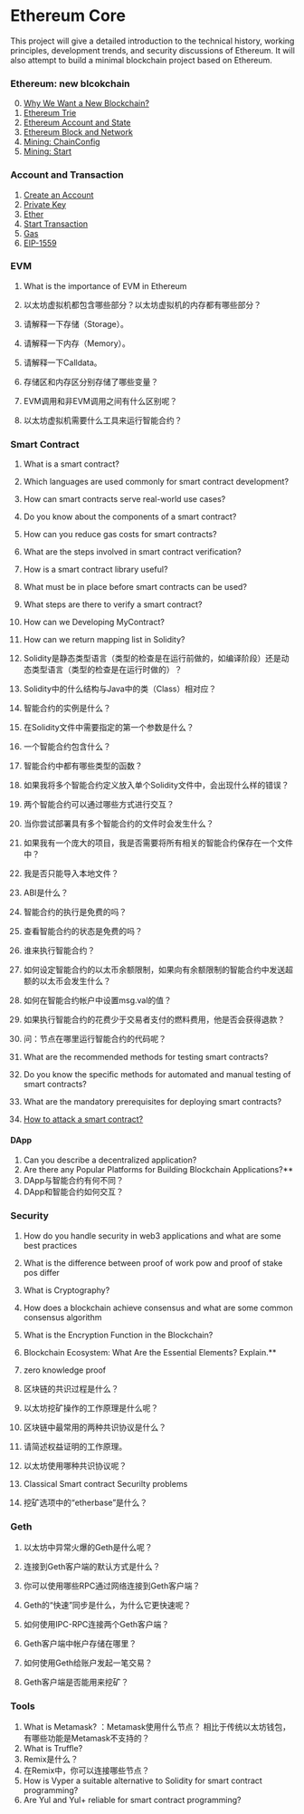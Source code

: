 # Ethereum Core
This project will give a detailed introduction to the technical history, working principles, development trends, and security discussions of Ethereum. It will also attempt to build a minimal blockchain project based on Ethereum.



### Ethereum: new blcokchain

0. [Why We Want a New Blockchain?](./ethereum/why-we-want-a-new-blockchain.md)
1. [Ethereum Trie](./ethereum/ethereum-trie.md)
2. [Ethereum Account and State](./ethereum/ethereum-account-state.md)
3. [Ethereum Block and Network](./ethereum/ethereum-block-and-network.md)
4. [Mining: ChainConfig](./ethereum/mining-chainconfig.md)
5. [Mining: Start](./ethereum/mining-start.md)



### Account and Transaction 

1. [Create an Account](./ethereum/create-an-account.md)
2. [Private Key](./ethereum/private-key.md)
3. [Ether](./ethereum/ether.md)
4. [Start Transaction](./ethereum/transaction.md)
5. [Gas](./ethereum/gas.md)
6. [EIP-1559](./ethereum/eip-1559.md)



### EVM

1. What is the importance of EVM in Ethereum
2. 以太坊虚拟机都包含哪些部分？以太坊虚拟机的内存都有哪些部分？

3. 请解释一下存储（Storage）。

4. 请解释一下内存（Memory）。

5. 请解释一下Calldata。

6. 存储区和内存区分别存储了哪些变量？

7. EVM调用和非EVM调用之间有什么区别呢？
8. 以太坊虚拟机需要什么工具来运行智能合约？



### Smart Contract

1. What is a smart contract?
2. Which languages are used commonly for smart contract development?
3. How can smart contracts serve real-world use cases?
4. Do you know about the components of a smart contract?
5. How can you reduce gas costs for smart contracts?
6. What are the steps involved in smart contract verification?
7. How is a smart contract library useful?
8. What must be in place before smart contracts can be used?
9. What steps are there to verify a smart contract?
10. How can we Developing MyContract?
11. How can we return mapping list in Solidity?
12. Solidity是静态类型语言（类型的检查是在运行前做的，如编译阶段）还是动态类型语言（类型的检查是在运行时做的）？
13. Solidity中的什么结构与Java中的类（Class）相对应？
14. 智能合约的实例是什么？
15. 在Solidity文件中需要指定的第一个参数是什么？
16. 一个智能合约包含什么？
17. 智能合约中都有哪些类型的函数？
18. 如果我将多个智能合约定义放入单个Solidity文件中，会出现什么样的错误？
19. 两个智能合约可以通过哪些方式进行交互？
20. 当你尝试部署具有多个智能合约的文件时会发生什么？
21. 如果我有一个庞大的项目，我是否需要将所有相关的智能合约保存在一个文件中？
22. 我是否只能导入本地文件？
23. ABI是什么？

24. 智能合约的执行是免费的吗？

25. 查看智能合约的状态是免费的吗？

26. 谁来执行智能合约？
27. 如何设定智能合约的以太币余额限制，如果向有余额限制的智能合约中发送超额的以太币会发生什么？
28. 如何在智能合约帐户中设置msg.val的值？
29. 如果执行智能合约的花费少于交易者支付的燃料费用，他是否会获得退款？
30. 问：节点在哪里运行智能合约的代码呢？
31. What are the recommended methods for testing smart contracts?
32. Do you know the specific methods for automated and manual testing of smart contracts?
33. What are the mandatory prerequisites for deploying smart contracts?
34. [How to attack a smart contract?](problems/how-to-attack-smart-contract.md)



#### DApp

1. Can you describe a decentralized application?
2. Are there any Popular Platforms for Building Blockchain Applications?**
3. DApp与智能合约有何不同？
4. DApp和智能合约如何交互？



### Security 

1. How do you handle security in web3 applications and what are some best practices

2. What is the difference between proof of work pow and proof of stake pos differ

3. What is Cryptography?

4. How does a blockchain achieve consensus and what are some common consensus algorithm

5. What is the Encryption Function in the Blockchain?

6. Blockchain Ecosystem: What Are the Essential Elements? Explain.**

7. zero knowledge proof

8. 区块链的共识过程是什么？

9. 以太坊挖矿操作的工作原理是什么呢？

10. 区块链中最常用的两种共识协议是什么？

11. 请简述权益证明的工作原理。

12. 以太坊使用哪种共识协议呢？

13. Classical Smart contract Securilty problems

14. 挖矿选项中的“etherbase”是什么？



### Geth

1. 以太坊中异常火爆的Geth是什么呢？

2. 连接到Geth客户端的默认方式是什么？

3. 你可以使用哪些RPC通过网络连接到Geth客户端？

4. Geth的“快速”同步是什么，为什么它更快速呢？

5. 如何使用IPC-RPC连接两个Geth客户端？

6. Geth客户端中帐户存储在哪里？

7. 如何使用Geth给账户发起一笔交易？

8. Geth客户端是否能用来挖矿？

   


### Tools

1. What is Metamask? ：Metamask使用什么节点？ 相比于传统以太坊钱包，有哪些功能是Metamask不支持的？
2. What is Truffle?
3. Remix是什么？
4. 在Remix中，你可以连接哪些节点？
5. How is Vyper a suitable alternative to Solidity for smart contract programming?
6. Are Yul and Yul+ reliable for smart contract programming?

